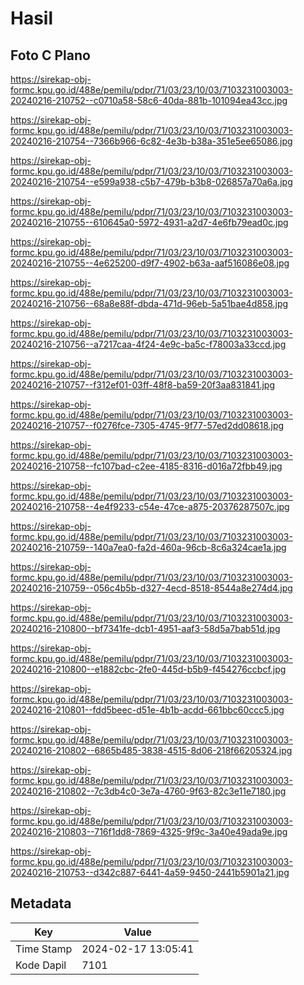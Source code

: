 # Hasil

## Foto C Plano

https://sirekap-obj-formc.kpu.go.id/488e/pemilu/pdpr/71/03/23/10/03/7103231003003-20240216-210752--c0710a58-58c6-40da-881b-101094ea43cc.jpg

https://sirekap-obj-formc.kpu.go.id/488e/pemilu/pdpr/71/03/23/10/03/7103231003003-20240216-210754--7366b966-6c82-4e3b-b38a-351e5ee65086.jpg

https://sirekap-obj-formc.kpu.go.id/488e/pemilu/pdpr/71/03/23/10/03/7103231003003-20240216-210754--e599a938-c5b7-479b-b3b8-026857a70a6a.jpg

https://sirekap-obj-formc.kpu.go.id/488e/pemilu/pdpr/71/03/23/10/03/7103231003003-20240216-210755--610645a0-5972-4931-a2d7-4e6fb79ead0c.jpg

https://sirekap-obj-formc.kpu.go.id/488e/pemilu/pdpr/71/03/23/10/03/7103231003003-20240216-210755--4e625200-d9f7-4902-b63a-aaf516086e08.jpg

https://sirekap-obj-formc.kpu.go.id/488e/pemilu/pdpr/71/03/23/10/03/7103231003003-20240216-210756--68a8e88f-dbda-471d-96eb-5a51bae4d858.jpg

https://sirekap-obj-formc.kpu.go.id/488e/pemilu/pdpr/71/03/23/10/03/7103231003003-20240216-210756--a7217caa-4f24-4e9c-ba5c-f78003a33ccd.jpg

https://sirekap-obj-formc.kpu.go.id/488e/pemilu/pdpr/71/03/23/10/03/7103231003003-20240216-210757--f312ef01-03ff-48f8-ba59-20f3aa831841.jpg

https://sirekap-obj-formc.kpu.go.id/488e/pemilu/pdpr/71/03/23/10/03/7103231003003-20240216-210757--f0276fce-7305-4745-9f77-57ed2dd08618.jpg

https://sirekap-obj-formc.kpu.go.id/488e/pemilu/pdpr/71/03/23/10/03/7103231003003-20240216-210758--fc107bad-c2ee-4185-8316-d016a72fbb49.jpg

https://sirekap-obj-formc.kpu.go.id/488e/pemilu/pdpr/71/03/23/10/03/7103231003003-20240216-210758--4e4f9233-c54e-47ce-a875-20376287507c.jpg

https://sirekap-obj-formc.kpu.go.id/488e/pemilu/pdpr/71/03/23/10/03/7103231003003-20240216-210759--140a7ea0-fa2d-460a-96cb-8c6a324cae1a.jpg

https://sirekap-obj-formc.kpu.go.id/488e/pemilu/pdpr/71/03/23/10/03/7103231003003-20240216-210759--056c4b5b-d327-4ecd-8518-8544a8e274d4.jpg

https://sirekap-obj-formc.kpu.go.id/488e/pemilu/pdpr/71/03/23/10/03/7103231003003-20240216-210800--bf7341fe-dcb1-4951-aaf3-58d5a7bab51d.jpg

https://sirekap-obj-formc.kpu.go.id/488e/pemilu/pdpr/71/03/23/10/03/7103231003003-20240216-210800--e1882cbc-2fe0-445d-b5b9-f454276ccbcf.jpg

https://sirekap-obj-formc.kpu.go.id/488e/pemilu/pdpr/71/03/23/10/03/7103231003003-20240216-210801--fdd5beec-d51e-4b1b-acdd-661bbc60ccc5.jpg

https://sirekap-obj-formc.kpu.go.id/488e/pemilu/pdpr/71/03/23/10/03/7103231003003-20240216-210802--6865b485-3838-4515-8d06-218f66205324.jpg

https://sirekap-obj-formc.kpu.go.id/488e/pemilu/pdpr/71/03/23/10/03/7103231003003-20240216-210802--7c3db4c0-3e7a-4760-9f63-82c3e11e7180.jpg

https://sirekap-obj-formc.kpu.go.id/488e/pemilu/pdpr/71/03/23/10/03/7103231003003-20240216-210803--716f1dd8-7869-4325-9f9c-3a40e49ada9e.jpg

https://sirekap-obj-formc.kpu.go.id/488e/pemilu/pdpr/71/03/23/10/03/7103231003003-20240216-210753--d342c887-6441-4a59-9450-2441b5901a21.jpg


## Metadata

| Key        | Value               |
| ---------- | ------------------- |
| Time Stamp | 2024-02-17 13:05:41 |
| Kode Dapil | 7101                |




